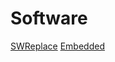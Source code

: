 # Software
[SWReplace](https://github.com/ShellAlbert/ShellAlbert.github.io/blob/master/software/swreplace.md)
[Embedded](https://github.com/ShellAlbert/ShellAlbert.github.io/blob/master/software/embedded.md)
